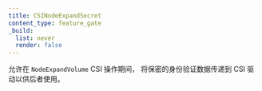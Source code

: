```yaml
---
title: CSINodeExpandSecret
content_type: feature_gate
_build:
  list: never
  render: false
---
```

<!--
Enable passing secret authentication data to a CSI driver for use
 during a `NodeExpandVolume` CSI operation.
-->
允许在 `NodeExpandVolume` CSI 操作期间，
将保密的身份验证数据传递到 CSI 驱动以供后者使用。

